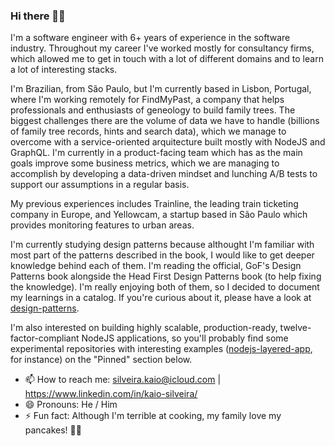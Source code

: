 ### Hi there 👋🏽

I'm a software engineer with 6+ years of experience in the software industry. Throughout my career I've worked mostly for consultancy firms, which allowed me to get in touch with a lot of different domains and to learn a lot of interesting stacks.

I'm Brazilian, from São Paulo, but I'm currently based in Lisbon, Portugal, where I'm working remotely for FindMyPast, a company that helps professionals and enthusiasts of geneology to build family trees. The biggest challenges there are the volume of data we have to handle (billions of family tree records, hints and search data), which we manage to overcome with a service-oriented arquitecture built mostly with NodeJS and GraphQL. I'm currently in a product-facing team which has as the main goals improve some business metrics, which we are managing to accomplish by developing a data-driven mindset and lunching A/B tests to support our assumptions in a regular basis.

My previous experiences includes Trainline, the leading train ticketing company in Europe, and Yellowcam, a startup based in São Paulo which provides monitoring features to urban areas.

I'm currently studying design patterns because althought I'm familiar with most part of the patterns described in the book, I would like to get deeper knowledge behind each of them. I'm reading the official, GoF's Design Patterns book alongside the Head First Design Patterns book (to help fixing the knowledge). I'm really enjoying both of them, so I decided to document my learnings in a catalog. If you're curious about it, please have a look at [design-patterns](https://github.com/kaiosilveira/design-patterns).

I'm also interested on building highly scalable, production-ready, twelve-factor-compliant NodeJS applications, so you'll probably find some experimental repositories with interesting examples ([nodejs-layered-app](https://github.com/kaiosilveira/nodejs-layered-app), for instance) on the "Pinned" section below.

- 📫 How to reach me: silveira.kaio@icloud.com | https://www.linkedin.com/in/kaio-silveira/
- 😄 Pronouns: He / Him
- ⚡ Fun fact: Although I'm terrible at cooking, my family love my pancakes! 🥞🥞
